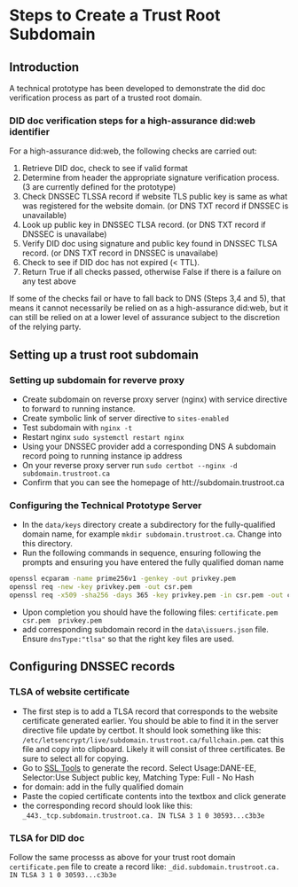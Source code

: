 # Steps to Create a Trust Root Subdomain

## Introduction

A technical prototype has been developed to demonstrate the did doc verification process as part of a trusted root domain.

### DID doc verification steps for a high-assurance did:web identifier

For a high-assurance did:web, the following checks are carried out:

1. Retrieve DID doc, check to see if valid format
2. Determine from header the appropriate signature verification process. (3 are currently defined for the prototype)
3. Check DNSSEC TLSSA record if website TLS public key is same as what was registered for the website domain. (or DNS TXT record if DNSSEC is unavailable)
4. Look up public key in DNSSEC TLSA record. (or DNS TXT record if DNSSEC is unavailabe)
5. Verify DID doc using signature and public key found in DNSSEC TLSA record. (or DNS TXT record in DNSSEC is unavailabe)
6. Check to see if DID doc has not expired (< TTL).
7. Return True if all checks passed, otherwise False if there is a failure on any test above

If some of the checks fail or have to fall back to DNS (Steps 3,4 and 5), that means it cannot necessarily be relied on as a high-assurance did:web, but it can still be relied on at a lower level of assurance subject to the discretion of the relying party.

## Setting up a trust root subdomain

### Setting up subdomain for reverve proxy

- Create subdomain on reverse proxy server (nginx) with service directive to forward to running instance.
- Create symbolic link of server directive to ```sites-enabled```
- Test subdomain with ```nginx -t```
- Restart nginx ```sudo systemctl restart nginx```
- Using your DNSSEC provider add a corresponding DNS A subdomain record poing to running instance ip address
- On your reverse proxy server run ```sudo certbot --nginx -d subdomain.trustroot.ca```
- Confirm that you can see the homepage of htt://subdomain.trustroot.ca

### Configuring the Technical Prototype Server

- In the ```data/keys``` directory create a subdirectory for the fully-qualified domain name, for example ```mkdir subdomain.trustroot.ca```. Change into this directory.
- Run the following commands in sequence, ensuring following the prompts and ensuring you have entered the fully qualified doman name

```bash
openssl ecparam -name prime256v1 -genkey -out privkey.pem
openssl req -new -key privkey.pem -out csr.pem
openssl req -x509 -sha256 -days 365 -key privkey.pem -in csr.pem -out certificate.pem

```

- Upon completion you should have the following files: ```certificate.pem  csr.pem  privkey.pem```
- add corresponding subdomain record in the ```data\issuers.json``` file. Ensure ```dnsType:"tlsa"``` so that the right key files are used.

## Configuring DNSSEC records

### TLSA of website certificate

- The first step is to add a TLSA record that corresponds to the website certificate generated earlier. You should be able to find it in the server directive file update by certbot. It should look something like this: ```/etc/letsencrypt/live/subdomain.trustroot.ca/fullchain.pem```. cat this file and copy into clipboard. Likely it will consist of three certificates. Be sure to select all for copying.
- Go to [SSL Tools](https://ssl-tools.net/tlsa-generator) to generate the record. Select Usage:DANE-EE, Selector:Use Subject public key, Matching Type: Full - No Hash
- for domain: add in the fully qualified domain
- Paste the copied certificate contents into the textbox and click generate
- the corresponding record should look like this: ```_443._tcp.subdomain.trustroot.ca. IN TLSA 3 1 0 30593...c3b3e```


### TLSA for DID doc

Follow the same processs as above for your trust root domain  ```certificate.pem``` file to create a record like: ```_did.subdomain.trustroot.ca. IN TLSA 3 1 0 30593...c3b3e```
